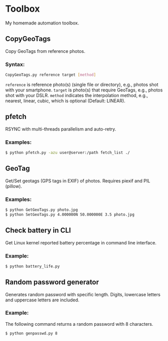 # Toolbox

My homemade automation toolbox.

## CopyGeoTags
Copy GeoTags from reference photos.
### Syntax:
```bash
CopyGeoTags.py reference target [method]
```
`reference` is reference photo(s) (single file or directory), e.g., photos shot with your smartphone. `target`  is photo(s) that require GeoTags, e.g., photos shot with your DSLR. `method` indicates the interpolation method, e.g., nearest, linear, cubic, which is optional (Default: LINEAR).

## pfetch

RSYNC with multi-threads parallelism and auto-retry.

### Examples:
```bash
$ python pfetch.py -azu user@server:/path fetch_list ./
```


## GeoTag

Get/Set geotags (GPS tags in EXIF) of photos. Requires piexif and PIL (pillow).

### Examples:

```bash
$ python GetGeoTags.py photo.jpg
$ python SetGeoTags.py 4.000000N 50.000000E 3.5 photo.jpg
```



## Check battery in CLI

Get Linux kernel reported battery percentage in command line interface.

### Example:

```bash
$ python battery_life.py
```

## Random password generator

Generates random password with specific length. Digits, lowercase letters and uppercase letters are included.

### Example:

The following command returns a random password with 8 characters.

```bash
$ python genpasswd.py 8
```

